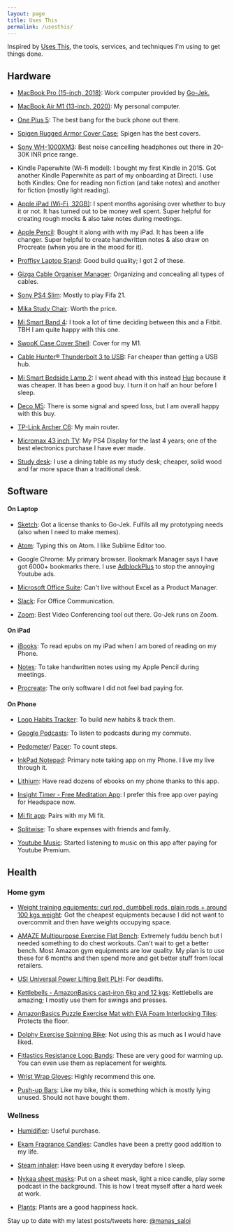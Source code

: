```yaml
---
layout: page
title: Uses This
permalink: /usesthis/
---
```


Inspired by [Uses This](https://usesthis.com/), the tools, services, and techniques I'm using to get things done.

## Hardware

+ [MacBook Pro (15-inch, 2018)](https://www.apple.com/in/mac/compare/): Work computer provided by [Go-Jek.](https://www.go-jek.com/)

+ [MacBook Air M1 (13-inch, 2020)](https://www.apple.com/in/mac/compare/): My personal computer.

+ [One Plus 5](https://www.oneplus.in/5): The best bang for the buck phone out there.

+ [Spigen Rugged Armor Cover Case](https://www.amazon.in/Spigen-Rugged-Armor-Cover-OnePlus/dp/B06XG19W3G/); Spigen has the best covers.

+ [Sony WH-1000XM3](https://www.amazon.in/Sony-WH-1000XM3-Wireless-Cancellation-Headphones/dp/B07HZ8JWCL): Best noise cancelling headphones out there in 20-30K INR price range.

+ Kindle Paperwhite (Wi-fi model): I bought my first Kindle in 2015. Got another Kindle Paperwhite as part of my onboarding at Directi. I use both Kindles: One for reading non fiction (and take notes) and another for fiction (mostly light reading).

+ [Apple iPad (Wi-Fi, 32GB)](https://www.amazon.in/Apple-iPad-Tablet-Wi-Fi-Space/dp/B07C4YKR3J): I spent months agonising over whether to buy it or not. It has turned out to be money well spent. Super helpful for creating rough mocks & also take notes during meetings.

+ [Apple Pencil](https://www.apple.com/in/apple-pencil/): Bought it along with with my iPad. It has been a life changer. Super helpful to create handwritten notes & also draw on Procreate (when you are in the mood for it).

+ [Proffisy Laptop Stand](https://www.amazon.in/Laptop-Stand-Adjustable-Compatible-Black/dp/B08LVBY5V3/): Good build quality; I got 2 of these.

+ [Gizga Cable Organiser Manager](https://www.amazon.in/gp/product/B01MSEMS0K/ref=ppx_yo_dt_b_asin_title_o00_s00?ie=UTF8&psc=1): Organizing and concealing all types of cables.

+ [Sony PS4 Slim](https://www.amazon.com/PlayStation-4-Slim-1TB-Console/dp/B071CV8CG2):  Mostly to play Fifa 21.

+ [Mika Study Chair](https://www.urbanladder.com/products/mika-study-chair): Worth the price.

+ [Mi Smart Band 4](https://www.mi.com/in/mi-smart-band-4/): I took a lot of time deciding between this and a Fitbit. TBH I am quite happy with this one.

+ [SwooK Case Cover Shell](https://www.amazon.in/SwooK-Cover-Shell-MacBook-Release/dp/B08HMR9H8M/): Cover for my M1.

+ [Cable Hunter® Thunderbolt 3 to USB](https://www.amazon.in/Cable-Hunter%C2%AE-Side-Thunderbolt-Adaptor/dp/B08FY77YN7/): Far cheaper than getting a USB hub.

+ [Mi Smart Bedside Lamp 2](https://www.amazon.in/Smart-Bedside-Million-Colors-App-Enabled/dp/B089VQ6F9G/): I went ahead with this instead [Hue](https://www.amazon.in/Philips-Compatible-Amazon-HomeKit-Assistant/dp/B00UVHAC1O/) because it was cheaper. It has been a good buy. I turn it on half an hour before I sleep.

+ [Deco M5](https://www.amazon.in/TP-Link-Deco-M5-System-Router/dp/B072BZ62QS/): There is some signal and speed loss, but I am overall happy with this buy.

+ [TP-Link Archer C6](https://www.amazon.in/TP-Link-Archer-C6-Wireless-MU-MIMO/dp/B07GVR9TG7/): My main router.

+ [Micromax 43 inch TV](https://www.flipkart.com/micromax-108-cm-43-inch-full-hd-led-tv/p/itm8065d988c02ef): My PS4 Display for the last 4 years; one of the best electronics purchase I have ever made.

+ [Study desk](https://lookinggoodfurniture.com/): I use a dining table as my study desk; cheaper, solid wood and far more space than a traditional desk.

## Software

#### On Laptop

+ [Sketch](https://www.sketchapp.com/): Got a license thanks to Go-Jek. Fulfils all my prototyping needs (also when I need to make memes).

+ [Atom](https://atom.io/): Typing this on Atom. I like Sublime Editor too.

+ Google Chrome: My primary browser. Bookmark Manager says I have got 6000+ bookmarks there. I use [AdblockPlus](https://chrome.google.com/webstore/detail/adblock-plus-free-ad-bloc/cfhdojbkjhnklbpkdaibdccddilifddb) to stop the annoying Youtube ads.

+ [Microsoft Office Suite](https://www.office.com/): Can't live without Excel as a Product Manager.

+ [Slack](https://slack.com/): For Office Communication.

+ [Zoom](https://zoom.us/): Best Video Conferencing tool out there. Go-Jek runs on Zoom.

#### On iPad

+ [iBooks](https://itunes.apple.com/in/app/ibooks/id364709193?mt=8): To read epubs on my iPad when I am bored of reading on my Phone.

+ [Notes](https://itunes.apple.com/us/app/notes/id1110145109): To take handwritten notes using my Apple Pencil during meetings.

+ [Procreate](https://procreate.art/): The only software I did not feel bad paying for.


#### On Phone

+ [Loop Habits Tracker](https://play.google.com/store/apps/details?id=org.isoron.uhabits&hl=en_IN): To build new habits & track them.

+ [Google Podcasts](https://play.google.com/store/apps/details?id=com.google.android.apps.podcasts&hl=en_IN): To listen to podcasts during my commute.

+ [Pedometer](https://play.google.com/store/apps/details?id=pedometer.steptracker.calorieburner.stepcounter)/ [Pacer](https://play.google.com/store/apps/details?id=cc.pacer.androidapp): To count steps.

+ [InkPad Notepad](https://play.google.com/store/apps/details?id=com.workpail.inkpad.notepad.notes): Primary note taking app on my Phone. I live my live through it.

+ [Lithium](https://play.google.com/store/apps/details?id=com.faultexception.reader): Have read dozens of ebooks on my phone thanks to this app.

+ [Insight Timer - Free Meditation App](https://play.google.com/store/apps/details?id=com.spotlightsix.zentimerlite2&hl=en_IN): I prefer this free app over paying for Headspace now.

+ [Mi fit app](https://play.google.com/store/apps/details?id=com.xiaomi.hm.health&hl=en_IN): Pairs with my Mi fit.

+ [Splitwise](https://play.google.com/store/apps/details?id=com.Splitwise.SplitwiseMobile&hl=en_IN): To share expenses with friends and family.

+ [Youtube Music](https://play.google.com/store/apps/details?id=com.google.android.apps.youtube.music&hl=en_IN): Started listening to music on this app after paying for Youtube Premium.

## Health

### Home gym

+ [Weight training equipments: curl rod, dumbbell rods, plain rods + around 100 kgs weight](https://www.amazon.in/stores/Kore/page/435A5FB6-7DBD-48CA-9AA9-40BE296333E9?ref_=ast_bln): Got the cheapest equipments because I did not want to overcommit and then have weights occupying space.

+ [AMAZE Multipurpose Exercise Flat Bench](https://www.amazon.in/INFINITY-FITNESSTM-Multipurpose-Exercise-Capacity/dp/B07WYXYWLW/): Extremely fuddu bench but I needed something to do chest workouts. Can't wait to get a better bench. Most Amazon gym equipments are low quality. My plan is to use these for 6 months and then spend more and get better stuff from local retailers.

+ [USI Universal Power Lifting Belt PLH](https://www.amazon.in/USI-Power-Lifting-Belt-Heavy/dp/B01NAAWBQI/): For deadlifts.

+ [Kettlebells - AmazonBasics cast-iron 6kg and 12 kgs](https://www.amazon.in/AmazonBasics-KB-12KG-cast-Iron-Kettlebell-12kg/dp/B076QDSYC7/): Kettlebells are amazing; I mostly use them for swings and presses.

+ [AmazonBasics Puzzle Exercise Mat with EVA Foam Interlocking Tiles](https://www.amazon.in/AmazonBasics-Puzzle-Exercise-Interlocking-Tiles/dp/B0719BBFP2/): Protects the floor.

+ [Dolphy Exercise Spinning Bike](https://www.amazon.in/Dolphy-Exercise-Spinning-Indoor-Cycling/dp/B07WP5FHXB/): Not using this as much as I would have liked.

+ [Fitlastics Resistance Loop Bands](https://www.amazon.in/Fitlastics-Resistance-Pilates-Fitness-Workouts/dp/B07XTCPHTM/): These are very good for warming up. You can even use them as replacement for weights.

+ [Wrist Wrap Gloves](https://www.amazon.in/Xtrim-Macho-Leather-Workout-Gloves/dp/B01N6Y6Z4N/): Highly recommend this one.

+ [Push-up Bars](https://www.amazon.in/GOCART-Push-up-Bars-Comfortable-Non-Slip/dp/B07FP14HQ1/): Like my bike, this is something which is mostly lying unused. Should not have bought them.


### Wellness

+ [Humidifier](https://www.amazon.in/Figment-Essential-Humidifier-Colourful-Humidifiers/dp/B08QJ4F4BN/): Useful purchase.

+ [Ekam Fragrance Candles](https://ekamonline.com/collections/chunk-finish-jar/products/vanilla-chunk-ring-jar?lshst=collection): Candles have been a pretty good addition to my life.

+ [Steam inhaler](https://www.amazon.in/Newnik-V108-Vaporizer-Steamer/dp/B00GV34EQG/): Have been using it everyday before I sleep.

+ [Nykaa sheet masks](https://www.nykaa.com/skin/masks/sheet-masks/c/8401): Put on a sheet mask, light a nice candle, play some podcast in the background. This is how I treat myself after a hard week at work.

+ [Plants](https://www.ugaoo.com/live-plants.html): Plants are a good happiness hack.


Stay up to date with my latest posts/tweets here: [@manas_saloi](http://twitter.com/manas_saloi)
